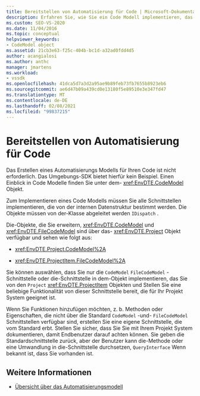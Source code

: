 ```yaml
---
title: Bereitstellen von Automatisierung für Code | Microsoft-Dokumentation
description: Erfahren Sie, wie Sie ein Code Modell implementieren, das die Implementierung von Schnittstellen erfordert, die von ihrer internen Datenstruktur bestimmt werden.
ms.custom: SEO-VS-2020
ms.date: 11/04/2016
ms.topic: conceptual
helpviewer_keywords:
- CodeModel object
ms.assetid: 21cb3e63-f25c-404b-bc1d-a32ad0fdd4d5
author: acangialosi
ms.author: anthc
manager: jmartens
ms.workload:
- vssdk
ms.openlocfilehash: 41dca5d7a3d2a95ae9b89feb73fb7655b8923eb6
ms.sourcegitcommit: ae6d47b09a439cd0e13180f5e89510e3e347fd47
ms.translationtype: MT
ms.contentlocale: de-DE
ms.lasthandoff: 02/08/2021
ms.locfileid: "99837215"
---
```

# <a name="providing-automation-for-code"></a>Bereitstellen von Automatisierung für Code
Das Erstellen eines Automatisierungs Modells für Ihren Code ist nicht erforderlich. Das Umgebungs-SDK bietet hierfür kein Beispiel. Einen Einblick in Code Modelle finden Sie unter dem- <xref:EnvDTE.CodeModel> Objekt.

 Zum Implementieren eines Code Modells müssen Sie alle Schnittstellen implementieren, die von der internen Datenstruktur bestimmt werden. Die Objekte müssen von der-Klasse abgeleitet werden `IDispatch` .

 Die-Objekte, die Sie erweitern, <xref:EnvDTE.CodeModel> und <xref:EnvDTE.FileCodeModel> sind über das- <xref:EnvDTE.Project> Objekt verfügbar und sehen wie folgt aus:

- <xref:EnvDTE.Project.CodeModel%2A>

- <xref:EnvDTE.ProjectItem.FileCodeModel%2A>

 Sie können auswählen, dass Sie nur die `CodeModel` `FileCodeModel` -Schnittstelle oder die-Schnittstelle in dem-Objekt implementieren, das Sie von den `Project` <xref:EnvDTE.ProjectItem> Objekten und Stellen Sie eine beliebige Funktionalität von dieser Schnittstelle bereit, die für Ihr Projekt System geeignet ist.

 Wenn Sie Funktionen hinzufügen möchten, z. b. Methoden oder Eigenschaften, die nicht über die Standard `CodeModel` -und- `FileCodeModel` Schnittstellen verfügbar sind, erstellen Sie eine eigene Schnittstelle, die vom Standard erbt. Stellen Sie sicher, dass Sie Sie mit Ihrem Projekt System dokumentieren, damit Endbenutzer darauf achten können. Sie geben die Standardschnittstelle zurück, aber der Benutzer kann die-Methode oder eine Umwandlung in die-Schnittstelle durchsetzen, `QueryInterface` Wenn bekannt ist, dass Sie vorhanden ist.

## <a name="see-also"></a>Weitere Informationen
- [Übersicht über das Automatisierungsmodell](../../extensibility/internals/automation-model-overview.md)
